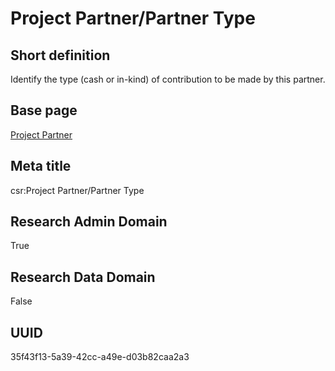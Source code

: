 # Project Partner/Partner Type
## Short definition
Identify the type (cash or in-kind) of contribution to be made by this partner.
## Base page
[Project Partner](https://github.com/EuroCRIS/CASRAI-Dictionairies/blob/main/Objects/Project%20Partner.md)
## Meta title
csr:Project Partner/Partner Type
## Research Admin Domain
True
## Research Data Domain
False
## UUID
35f43f13-5a39-42cc-a49e-d03b82caa2a3
